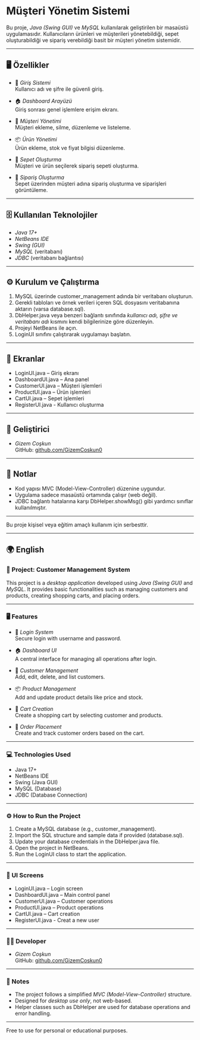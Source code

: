 # Müşteri Yönetim Sistemi

Bu proje, *Java (Swing GUI)* ve *MySQL* kullanılarak geliştirilen bir masaüstü uygulamasıdır. Kullanıcıların ürünleri ve müşterileri yönetebildiği, sepet oluşturabildiği ve sipariş verebildiği basit bir müşteri yönetim sistemidir.

---

## 🖥 Özellikler

- 🔐 *Giriş Sistemi*  
  Kullanıcı adı ve şifre ile güvenli giriş.

- 🏠 *Dashboard Arayüzü*  
  Giriş sonrası genel işlemlere erişim ekranı.

- 👤 *Müşteri Yönetimi*  
  Müşteri ekleme, silme, düzenleme ve listeleme.

- 📦 *Ürün Yönetimi*  
  Ürün ekleme, stok ve fiyat bilgisi düzenleme.

- 🛒 *Sepet Oluşturma*  
  Müşteri ve ürün seçilerek sipariş sepeti oluşturma.

- 📄 *Sipariş Oluşturma*  
  Sepet üzerinden müşteri adına sipariş oluşturma ve siparişleri görüntüleme.

---

## 🗄 Kullanılan Teknolojiler

- *Java 17+*
- *NetBeans IDE*
- *Swing (GUI)*
- *MySQL* (veritabanı)
- *JDBC* (veritabanı bağlantısı)

---

## ⚙ Kurulum ve Çalıştırma

1. MySQL üzerinde customer_management adında bir veritabanı oluşturun.
2. Gerekli tabloları ve örnek verileri içeren SQL dosyasını veritabanına aktarın (varsa database.sql).
3. DbHelper.java veya benzeri bağlantı sınıfında *kullanıcı adı, şifre ve veritabanı adı* kısmını kendi bilgilerinize göre düzenleyin.
4. Projeyi NetBeans ile açın.
5. LoginUI sınıfını çalıştırarak uygulamayı başlatın.

---

## 🧪 Ekranlar

- LoginUI.java – Giriş ekranı
- DashboardUI.java – Ana panel
- CustomerUI.java – Müşteri işlemleri
- ProductUI.java – Ürün işlemleri
- CartUI.java – Sepet işlemleri
- RegisterUI.java - Kullanıcı oluşturma

---

## 👤 Geliştirici

- *Gizem Coşkun*  
  GitHub: [github.com/GizemCoskun0](https://github.com/GizemCoskun0)

---

## 📌 Notlar

- Kod yapısı MVC (Model-View-Controller) düzenine uygundur.
- Uygulama sadece masaüstü ortamında çalışır (web değil).
- JDBC bağlantı hatalarına karşı DbHelper.showMsg() gibi yardımcı sınıflar kullanılmıştır.

---


Bu proje kişisel veya eğitim amaçlı kullanım için serbesttir.

---

## 🌍 English

### 🧾 Project: Customer Management System

This project is a *desktop application* developed using *Java (Swing GUI)* and *MySQL*. It provides basic functionalities such as managing customers and products, creating shopping carts, and placing orders.

---

### 🖥 Features

- 🔐 *Login System*  
  Secure login with username and password.

- 🏠 *Dashboard UI*  
  A central interface for managing all operations after login.

- 👤 *Customer Management*  
  Add, edit, delete, and list customers.

- 📦 *Product Management*  
  Add and update product details like price and stock.

- 🛒 *Cart Creation*  
  Create a shopping cart by selecting customer and products.

- 📄 *Order Placement*  
  Create and track customer orders based on the cart.

---

### 💻 Technologies Used

- Java 17+
- NetBeans IDE
- Swing (Java GUI)
- MySQL (Database)
- JDBC (Database Connection)

---

### ⚙ How to Run the Project

1. Create a MySQL database (e.g., customer_management).
2. Import the SQL structure and sample data if provided (database.sql).
3. Update your database credentials in the DbHelper.java file.
4. Open the project in NetBeans.
5. Run the LoginUI class to start the application.

---

### 🧪 UI Screens

- LoginUI.java – Login screen
- DashboardUI.java – Main control panel
- CustomerUI.java – Customer operations
- ProductUI.java – Product operations
- CartUI.java – Cart creation
- RegisterUI.java - Creat a new user

---

### 👩‍💻 Developer

- *Gizem Coşkun*  
  GitHub: [github.com/GizemCoskun0](https://github.com/GizemCoskun0)

---

### 📌 Notes

- The project follows a simplified *MVC (Model-View-Controller)* structure.
- Designed for *desktop use only*, not web-based.
- Helper classes such as DbHelper are used for database operations and error handling.

---


Free to use for personal or educational purposes.
